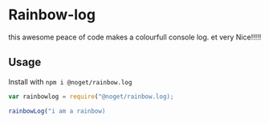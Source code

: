# Rainbow-log
this awesome peace of code makes a colourfull console log.
et very Nice!!!!!



## Usage
Install with `npm i @noget/rainbow.log`

```javascript
var rainbowlog = require("@noget/rainbow.log);

rainbowLog("i am a rainbow)
```
